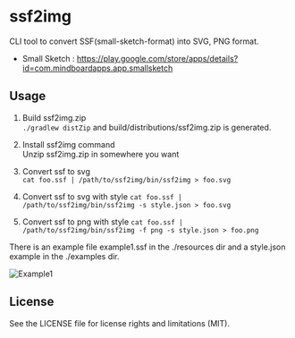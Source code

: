 
# ssf2img

CLI tool to convert SSF(small-sketch-format) into SVG, PNG format.

* Small Sketch : https://play.google.com/store/apps/details?id=com.mindboardapps.app.smallsketch


## Usage

1. Build ssf2img.zip  
    `./gradlew distZip` and build/distributions/ssf2img.zip is generated.

2. Install ssf2img command  
    Unzip ssf2img.zip in somewhere you want

3. Convert ssf to svg  
    `cat foo.ssf | /path/to/ssf2img/bin/ssf2img > foo.svg`

4. Convert ssf to svg with style
    `cat foo.ssf | /path/to/ssf2img/bin/ssf2img -s style.json > foo.svg`

5. Convert ssf to png with style
    `cat foo.ssf | /path/to/ssf2img/bin/ssf2img -f png -s style.json > foo.png`

There is an example file example1.ssf in the ./resources dir and a style.json example in the ./examples dir.

![Example1](https://github.com/mindboard/ssf2img/blob/master/resources/example1.svg)


## License

See the LICENSE file for license rights and limitations (MIT).
